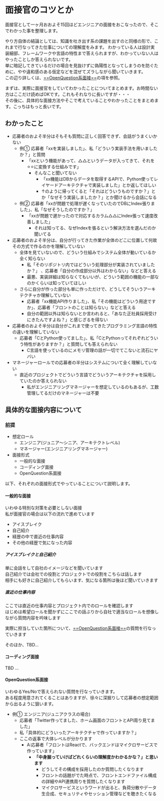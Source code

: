 # 面接官のコツとか

面接官として一ヶ月おおよそ15回ほどエンジニアの面接をおこなったので、そこでわかった事を整理します。  

やり方自体の結論としては、知識を吐き出す系の課題を出すのと同様の形で、これまで行なってきた仕事についての理解度をみます。 
わかっている人は設計実装細部、フレームワークや言語の特性まで答えられますが、わかっていない人はやったことしか答えられないです。  
単に暗記してきているだけの場合を見抜けずに偽陽性となってしまうのを防ぐために、やや違和感のある仮定などを混ぜてズラしながら聞いていきます。  
この辺り詳しくは、[==OpenQuestion系面接==](####OpenQuestion系面接)の項を参照。  

まずは、実際に面接官をしていてわかったことについてまとめます。お時間ない方はここだけ読めばOKです。これもそれなりに長いですが・・・  
その後に、具体的な面接方法やそこで考えていることやわかったことをまとめます。こっちはもっと長いです。

## わかったこと

- 応募者のおよそ半分はそもそも質問に正しく回答できず、会話がうまくいかない
  - 例① 応募者「xxを実装しました」、私「どういう実装手法を用いましたか？」と質問
    - 「xxという機能があって、△△というデータが入ってきて、それを⚪︎⚪︎に変換する仕組みです」
      - そんなこと聞いてない
        - 「xx機能はDBからデータを取得するAPIで、Python使ってレイヤードアーキテクチャで実装しました」とか返してほしい
        - ↑のように帰ってくると「それはどういうものですか？」とか「なぜそう実装しましたか？」とか聞けるから会話になる
  - 例② 応募者「xxが問題で処理が遅くなっていたのでDBにIndex張りました」、私「なぜそうしたのですか？」
    - 「xxが問題で遅かったので対応するカラム△△にIndex張って速度改善しました」
      - それは知ってる、なぜIndexを張るという解決方法を選んだのか聞いてる 
- 応募者のおよそ半分は、自分が行ってきた作業が全体のどこに位置して何故その方式で作るのかを理解していない
  - 全体を見ていないので、どういう仕組みでシステム全体が動いているか全く知らない
    - 私「そのリポジトリ内ではどういう処理部分が実装されていましたか？」 、応募者「自分の作成部分以外はわからない」などと答える
    - 最悪、実装詳細は知らなくてもいいが、どういう範囲の機能の一部なのかくらいは知っていてほしい  
  - さらに自分が作った部分も単に作っただけで、どうしてそういうアーキテクチャか理解していない
    - 応募者「xx機能API作りました」、私「その機能はどういう用途ですか」、応募者「フロントのことは知らない」などと答える
    - 自分の範囲以外は知らないとか言われると、「あなた正社員採用受けにきたんですよね？」と感じざるを得ない
- 応募者のおよそ半分は自分がこれまで使ってきたプログラミング言語の特性の違いを理解していない
  - 応募者「CとPython使ってました」、私「CとPythonってそれぞれどういう特性がありますか？」と質問しても答えられない
    - C言語を使っているのにメモリ管理の話が一切でてこないと流石にヤバい
- マネージャーロールでの応募者の半分はシステムについて全く理解していない
  - 直近のプロジェクトでどういう言語でどういうアーキテクチャを採用していたのか答えられない
    - 私がエンジニアリングマネージャーを想定しているのもあるが、工数管理してるだけのマネージャーは不要   

## 具体的な面接内容について

### 前提

- 想定ロール
  - エンジニア(ジュニア〜シニア、アーキテクトレベル)
  - マネージャー(エンジニアリングマネージャー)
- 面接形式
  - 一般的な面接
  - コーディング面接
  - OpenQuestion系面接

以下、それぞれの面接形式でやっていることについて説明します。

#### 一般的な面接

いわゆる特別な対策を必要としない面接  
私が面接官の場合は以下の流れで進めています  

- アイスブレイク
- 自己紹介
- 経歴の中で直近の仕事内容
- その他の経歴で気になった内容

##### アイスブレイクと自己紹介

単に会話をして自社のイメージなどを聞いています  
自己紹介では会社での役割とプロジェクトでの役割をこちらは話します  
相手にも好きに自己紹介してもらいます、気になる箇所は後ほど聞いていきます

##### 直近の仕事内容

ここでは直近の仕事内容とプロジェクト内でのロールを確認します  
はじめは希望ロールを聞かずにここでの話ぶりから自社で適当なロールを想像しながら質問内容を吟味します  

実際に担当していた箇所について、[==OpenQuestion系面接==](####OpenQuestion系面接)の質問を行なっていきます

そのほか、TBD...

#### コーディング面接

TBD ...

#### OpenQuestion系面接

いわゆるYes/Noで答えられない質問を行なっていきます。  
ある程度用意されてくることはありますが、徐々に深掘りして応募者の想定範囲から出るように狙います。  

- 例① エンジニア(ジュニアクラスの場合)
  - 応募者「Twitter作ってました、ホーム画面のフロントとAPI周り見てました」
  - 私「具体的にどういったアーキテクチャで作っていますか？」
  - ここの返事で大体レベルが分かります
    - A:応募者「フロントはReactで、バックエンドはマイクロサービスで作っています」
      - **「中身掘っていけばどれくらいの理解度かわかるかな？」と思います**
        - どうしてその構成を採用したのか質問したくなります  
        - フロントの話題がでた時点で、フロントエンドファイル構成の詳細やAPI連携周りを質問したくなります
        - マイクロサービスというワードが出ると、負荷分散やデータ生合成、セキュリティやセッション管理などを聴きたくなる
          
